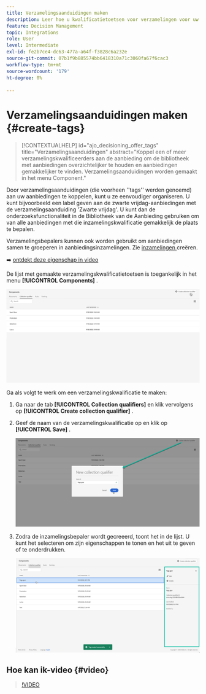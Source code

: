 ```yaml
---
title: Verzamelingsaanduidingen maken
description: Leer hoe u kwalificatietoetsen voor verzamelingen voor uw aanbiedingen kunt maken
feature: Decision Management
topic: Integrations
role: User
level: Intermediate
exl-id: fe2b7ce4-dc63-477a-a64f-f3828c6a232e
source-git-commit: 07b1f9b885574bb6418310a71c3060fa67f6cac3
workflow-type: tm+mt
source-wordcount: '179'
ht-degree: 0%

---
```


# Verzamelingsaanduidingen maken {#create-tags}

>[!CONTEXTUALHELP]
>id="ajo_decisioning_offer_tags"
>title="Verzamelingsaanduidingen"
>abstract="Koppel een of meer verzamelingskwalificeerders aan de aanbieding om de bibliotheek met aanbiedingen overzichtelijker te houden en aanbiedingen gemakkelijker te vinden. Verzamelingsaanduidingen worden gemaakt in het menu Component."

Door verzamelingsaanduidingen (die voorheen &#39;&#39;tags&#39;&#39; werden genoemd) aan uw aanbiedingen te koppelen, kunt u ze eenvoudiger organiseren. U kunt bijvoorbeeld een label geven aan de zwarte vrijdag-aanbiedingen met de verzamelingsaanduiding &#39;Zwarte vrijdag&#39;. U kunt dan de onderzoeksfunctionaliteit in de Bibliotheek van de Aanbieding gebruiken om van alle aanbiedingen met die inzamelingskwalificatie gemakkelijk de plaats te bepalen.

Verzamelingsbepalers kunnen ook worden gebruikt om aanbiedingen samen te groeperen in aanbiedingsinzamelingen. Zie [ inzamelingen ](../offer-library/creating-collections.md) creëren.

➡️ [ ontdekt deze eigenschap in video ](#video)

De lijst met gemaakte verzamelingskwalificatietoetsen is toegankelijk in het menu **[!UICONTROL Components]** .

![](../assets/tags_list.png)

Ga als volgt te werk om een verzamelingskwalificatie te maken:

1. Ga naar de tab **[!UICONTROL Collection qualifiers]** en klik vervolgens op **[!UICONTROL Create collection qualifier]** .

1. Geef de naam van de verzamelingskwalificatie op en klik op **[!UICONTROL Save]** .

   ![](../assets/tags_create.png)

1. Zodra de inzamelingsbepaler wordt gecreeerd, toont het in de lijst. U kunt het selecteren om zijn eigenschappen te tonen en het uit te geven of te onderdrukken.

   ![](../assets/tags_created.png)

## Hoe kan ik-video {#video}

>[!VIDEO](https://video.tv.adobe.com/v/329374?quality=12)
